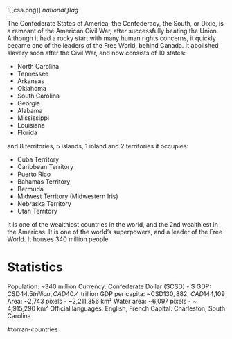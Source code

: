 ![[csa.png]]
*national flag*

The Confederate States of America, the Confederacy, the South, or Dixie, is a remnant of the American Civil War, after successfully beating the Union. Although it had a rocky start with many human rights concerns, it quickly became one of the leaders of the Free World, behind Canada. It abolished slavery soon after the Civil War, and now consists of 10 states:

  

- North Carolina
- Tennessee
- Arkansas
- Oklahoma
- South Carolina
- Georgia
- Alabama
- Mississippi
- Louisiana
- Florida

and 8 territories, 5 islands, 1 inland and 2 territories it occupies:
- Cuba Territory
- Caribbean Territory
- Puerto Rico
- Bahamas Territory
- Bermuda
- Midwest Territory (Midwestern Iris)
- Nebraska Territory
- Utah Territory

It is one of the wealthiest countries in the world, and the 2nd wealthiest in the Americas. It is one of the world’s superpowers, and a leader of the Free World. It houses 340 million people.
# Statistics
Population: ~340 million
Currency: Confederate Dollar ($CSD) - $
GDP: CSD$44.5 trillion, CAD$40.4 trillion
GDP per capita: ~CSD$130,882, ~CAD$144,109
Area: ~2,743 pixels - ~2,211,356 km²
Water area: ~6,097 pixels - ~ 4,915,290 km²
Official languages: English, French
Capital: Charleston, South Carolina

#torran-countries 